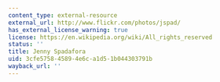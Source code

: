 ```yaml
---
content_type: external-resource
external_url: http://www.flickr.com/photos/jspad/
has_external_license_warning: true
license: https://en.wikipedia.org/wiki/All_rights_reserved
status: ''
title: Jenny Spadafora
uid: 3cfe5758-4589-4e6c-a1d5-1b044303791b
wayback_url: ''
---
```

